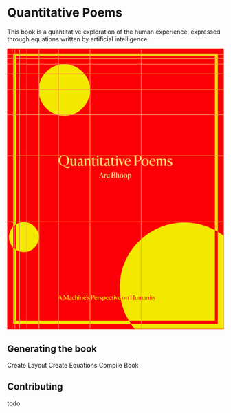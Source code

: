 # Quantitative Poems

This book is a quantitative exploration of the human experience, expressed through equations written by artificial intelligence.

![cover.png](docs%2Fcover.png)

## Generating the book

Create Layout
Create Equations
Compile Book

## Contributing

todo
